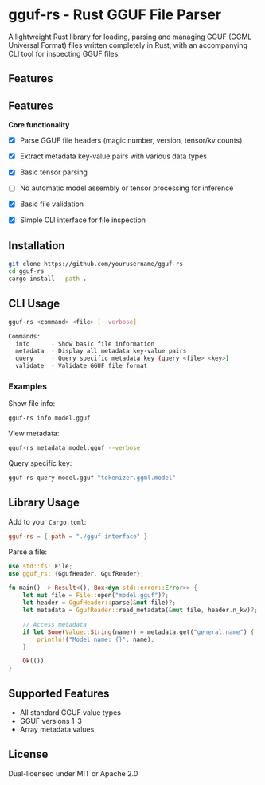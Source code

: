 # gguf-rs - Rust GGUF File Parser

A lightweight Rust library for loading, parsing and managing GGUF (GGML Universal Format) files written completely in Rust, with an accompanying CLI tool for inspecting GGUF files.

## Features

## Features

__Core functionality__
- [x] Parse GGUF file headers (magic number, version, tensor/kv counts)
- [x] Extract metadata key-value pairs with various data types
- [x] Basic tensor parsing
- [ ] No automatic model assembly or tensor processing for inference

- [x] Basic file validation
- [x] Simple CLI interface for file inspection

## Installation

```bash
git clone https://github.com/yourusername/gguf-rs
cd gguf-rs
cargo install --path .
```

## CLI Usage

```bash
gguf-rs <command> <file> [--verbose]

Commands:
  info      - Show basic file information
  metadata  - Display all metadata key-value pairs
  query     - Query specific metadata key (query <file> <key>)
  validate  - Validate GGUF file format
```

### Examples

Show file info:
```bash
gguf-rs info model.gguf
```

View metadata:
```bash
gguf-rs metadata model.gguf --verbose
```

Query specific key:
```bash
gguf-rs query model.gguf "tokenizer.ggml.model"
```

## Library Usage

Add to your `Cargo.toml`:
```toml
gguf-rs = { path = "./gguf-interface" }
```

Parse a file:
```rust
use std::fs::File;
use gguf_rs::{GgufHeader, GgufReader};

fn main() -> Result<(), Box<dyn std::error::Error>> {
    let mut file = File::open("model.gguf")?;
    let header = GgufHeader::parse(&mut file)?;
    let metadata = GgufReader::read_metadata(&mut file, header.n_kv)?;

    // Access metadata
    if let Some(Value::String(name)) = metadata.get("general.name") {
        println!("Model name: {}", name);
    }

    Ok(())
}
```

## Supported Features

- All standard GGUF value types
- GGUF versions 1-3
- Array metadata values

## License

Dual-licensed under MIT or Apache 2.0
